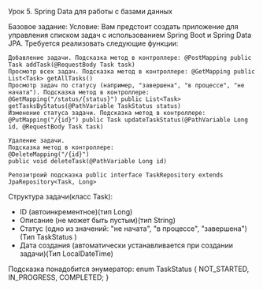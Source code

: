 Урок 5. Spring Data для работы с базами данных

Базовое задание:
Условие:
Вам предстоит создать приложение для управления списком задач с использованием Spring Boot 
и Spring Data JPA. Требуется реализовать следующие функции:

    Добавление задачи. Подсказка метод в контроллере: @PostMapping public Task addTask(@RequestBody Task task)
    Просмотр всех задач. Подсказка метод в контроллере: @GetMapping public List<Task> getAllTasks()
    Просмотр задач по статусу (например, "завершена", "в процессе", "не начата"). Подсказка метод в контроллере: @GetMapping("/status/{status}") public List<Task> getTasksByStatus(@PathVariable TaskStatus status)
    Изменение статуса задачи. Подсказка метод в контроллере: @PutMapping("/{id}") public Task updateTaskStatus(@PathVariable Long id, @RequestBody Task task)

    Удаление задачи.
    Подсказка метод в контроллере:
    @DeleteMapping("/{id}")
    public void deleteTask(@PathVariable Long id)

    Репозитроий подсказка public interface TaskRepository extends JpaRepository<Task, Long>

Структура задачи(класс Task):
- ID (автоинкрементное)(тип Long)
- Описание (не может быть пустым)(тип String)
- Статус (одно из значений: "не начата", "в процессе", "завершена")(Тип TaskStatus )
- Дата создания (автоматически устанавливается при создании задачи)(Тип LocalDateTime)

Подсказка понадобится энумератор:
enum TaskStatus {
NOT_STARTED, IN_PROGRESS, COMPLETED;
}